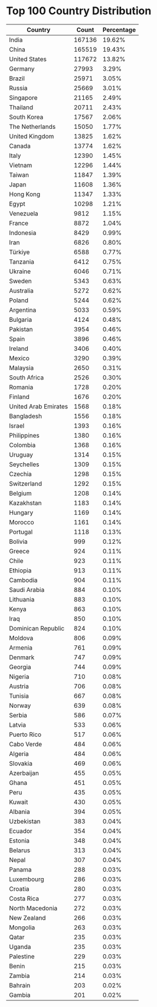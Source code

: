 # Top 100 Country Distribution
| Country | Count | Percentage |
|----|----|----|
| India | 167136 | 19.62% |
| China | 165519 | 19.43% |
| United States | 117672 | 13.82% |
| Germany | 27993 | 3.29% |
| Brazil | 25971 | 3.05% |
| Russia | 25669 | 3.01% |
| Singapore | 21165 | 2.49% |
| Thailand | 20711 | 2.43% |
| South Korea | 17567 | 2.06% |
| The Netherlands | 15050 | 1.77% |
| United Kingdom | 13825 | 1.62% |
| Canada | 13774 | 1.62% |
| Italy | 12390 | 1.45% |
| Vietnam | 12296 | 1.44% |
| Taiwan | 11847 | 1.39% |
| Japan | 11608 | 1.36% |
| Hong Kong | 11347 | 1.33% |
| Egypt | 10298 | 1.21% |
| Venezuela | 9812 | 1.15% |
| France | 8872 | 1.04% |
| Indonesia | 8429 | 0.99% |
| Iran | 6826 | 0.80% |
| Türkiye | 6588 | 0.77% |
| Tanzania | 6412 | 0.75% |
| Ukraine | 6046 | 0.71% |
| Sweden | 5343 | 0.63% |
| Australia | 5272 | 0.62% |
| Poland | 5244 | 0.62% |
| Argentina | 5033 | 0.59% |
| Bulgaria | 4124 | 0.48% |
| Pakistan | 3954 | 0.46% |
| Spain | 3896 | 0.46% |
| Ireland | 3406 | 0.40% |
| Mexico | 3290 | 0.39% |
| Malaysia | 2650 | 0.31% |
| South Africa | 2526 | 0.30% |
| Romania | 1728 | 0.20% |
| Finland | 1676 | 0.20% |
| United Arab Emirates | 1568 | 0.18% |
| Bangladesh | 1556 | 0.18% |
| Israel | 1393 | 0.16% |
| Philippines | 1380 | 0.16% |
| Colombia | 1368 | 0.16% |
| Uruguay | 1314 | 0.15% |
| Seychelles | 1309 | 0.15% |
| Czechia | 1298 | 0.15% |
| Switzerland | 1292 | 0.15% |
| Belgium | 1208 | 0.14% |
| Kazakhstan | 1183 | 0.14% |
| Hungary | 1169 | 0.14% |
| Morocco | 1161 | 0.14% |
| Portugal | 1118 | 0.13% |
| Bolivia | 999 | 0.12% |
| Greece | 924 | 0.11% |
| Chile | 923 | 0.11% |
| Ethiopia | 913 | 0.11% |
| Cambodia | 904 | 0.11% |
| Saudi Arabia | 884 | 0.10% |
| Lithuania | 883 | 0.10% |
| Kenya | 863 | 0.10% |
| Iraq | 850 | 0.10% |
| Dominican Republic | 824 | 0.10% |
| Moldova | 806 | 0.09% |
| Armenia | 761 | 0.09% |
| Denmark | 747 | 0.09% |
| Georgia | 744 | 0.09% |
| Nigeria | 710 | 0.08% |
| Austria | 706 | 0.08% |
| Tunisia | 667 | 0.08% |
| Norway | 639 | 0.08% |
| Serbia | 586 | 0.07% |
| Latvia | 533 | 0.06% |
| Puerto Rico | 517 | 0.06% |
| Cabo Verde | 484 | 0.06% |
| Algeria | 484 | 0.06% |
| Slovakia | 469 | 0.06% |
| Azerbaijan | 455 | 0.05% |
| Ghana | 451 | 0.05% |
| Peru | 435 | 0.05% |
| Kuwait | 430 | 0.05% |
| Albania | 394 | 0.05% |
| Uzbekistan | 383 | 0.04% |
| Ecuador | 354 | 0.04% |
| Estonia | 348 | 0.04% |
| Belarus | 313 | 0.04% |
| Nepal | 307 | 0.04% |
| Panama | 288 | 0.03% |
| Luxembourg | 286 | 0.03% |
| Croatia | 280 | 0.03% |
| Costa Rica | 277 | 0.03% |
| North Macedonia | 272 | 0.03% |
| New Zealand | 266 | 0.03% |
| Mongolia | 263 | 0.03% |
| Qatar | 235 | 0.03% |
| Uganda | 235 | 0.03% |
| Palestine | 229 | 0.03% |
| Benin | 215 | 0.03% |
| Zambia | 214 | 0.03% |
| Bahrain | 203 | 0.02% |
| Gambia | 201 | 0.02% |
